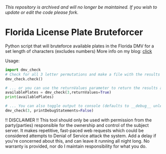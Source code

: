_This repository is archived and will no longer be maintained. If you wish to update or edit the code please fork._

# Florida License Plate Bruteforcer

Python script that will bruteforce available plates in the Florida DMV for a set length of characters (excludes numbers)
More info on my blog: [click](https://pounder.dev)


Usage:
```python
import dmv_check
# Check for all 3 letter permutations and make a file with the results
dmv_check.check()

# ... or you can use the returnValues parameter to return the results as a list instead
availablePlates = dmv_check(3,returnValues=True)
print(availablePlates)

# ... You can also toggle output to console (defaults to __debug__ unless overridden).
dmv_check(3, printDebugStatements=False)
```


!! DISCLAIMER !!
This tool should only be used with permission from the party(parties) responsible for the ownership and control of the subject server.
It makes repetitive, fast-paced web requests which could be considered attempts to Denial of Service attack the system. Add a delay if you're
concerned about this, and can leave it running all night long. No warranty is provided, nor do I maintain responsibility for what you do.
